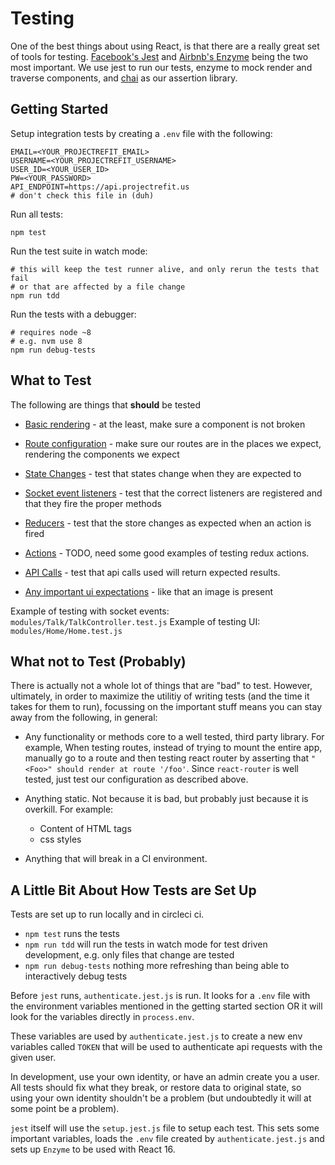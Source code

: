 # Testing
One of the best things about using React, is that there are a really great set of tools
for testing.  [Facebook's Jest](https://facebook.github.io/jest/) and [Airbnb's Enzyme](http://airbnb.io/enzyme/) being the two most important.  We use jest to run our tests, enzyme to mock render and traverse components, and [chai](http://chaijs.com/) as our assertion library.

## Getting Started
Setup integration tests by creating a `.env` file with the following:
```
EMAIL=<YOUR_PROJECTREFIT_EMAIL>
USERNAME=<YOUR_PROJECTREFIT_USERNAME>
USER_ID=<YOUR_USER_ID>
PW=<YOUR_PASSWORD>
API_ENDPOINT=https://api.projectrefit.us
# don't check this file in (duh)
```

Run all tests:
```
npm test
```

Run the test suite in watch mode:
```
# this will keep the test runner alive, and only rerun the tests that fail
# or that are affected by a file change
npm run tdd
```

Run the tests with a debugger:
```
# requires node ~8
# e.g. nvm use 8
npm run debug-tests
```

## What to Test
The following are things that **should** be tested

* [Basic rendering](https://github.com/prjctrft/mantenuto/blob/master/src/modules/App/components/Footer.test.js) - at the least, make sure a component is not broken

* [Route configuration](https://github.com/prjctrft/mantenuto/blob/master/src/modules/Listen/index.test.js) - make sure our routes are in the places we expect, rendering the components we expect

* [State Changes](https://github.com/prjctrft/mantenuto/blob/master/src/modules/Talk/TalkController.test.js) - test that states change when they are expected to

* [Socket event listeners](https://github.com/prjctrft/mantenuto/blob/master/src/modules/Talk/TalkController.test.js) - test that the correct listeners are registered and that they fire the proper methods

* [Reducers](https://github.com/prjctrft/mantenuto/blob/master/src/modules/Auth/redux.test.js) - test that the store changes as expected when an action is fired

* [Actions]() - TODO, need some good examples of testing redux actions.

* [API Calls](https://github.com/prjctrft/mantenuto/blob/master/src/modules/users/redux.test.js) - test that api calls used will return expected results.

* [Any important ui expectations](https://github.com/prjctrft/mantenuto/blob/master/src/modules/Home/Home.test.js) - like that an image is present

Example of testing with socket events:
`modules/Talk/TalkController.test.js`
Example of testing UI:
`modules/Home/Home.test.js`

## What not to Test (Probably)
There is actually not a whole lot of things that are "bad" to test.  However, ultimately, in order to maximize the utilitiy of writing tests (and the time it takes for them to run), focussing on the important stuff means you can stay away from the following, in general:

* Any functionality or methods core to a well tested, third party library.  For example, When testing routes, instead of trying to mount the entire app, manually go to a route and then testing react router by asserting that `"<Foo>" should render at route '/foo'`.  Since `react-router` is well tested, just test our configuration as described above.

* Anything static.  Not because it is bad, but probably just because it is overkill.  For example:
  * Content of HTML tags
  * css styles

* Anything that will break in a CI environment.

## A Little Bit About How Tests are Set Up
Tests are set up to run locally and in circleci ci.
* `npm test` runs the tests
* `npm run tdd` will run the tests in watch mode for test driven development, e.g. only files that change are tested
* `npm run debug-tests` nothing more refreshing than being able to interactively debug tests

Before `jest` runs, `authenticate.jest.js` is run.  It looks for a `.env` file with the environment variables mentioned in the getting started section OR it will look for the variables directly in `process.env`.

These variables are used by `authenticate.jest.js` to create a new env variables called `TOKEN` that will be used to authenticate api requests with the given user.

In development, use your own identity, or have an admin create you a user.  All tests should fix what they break, or restore data to original state, so using your own identity shouldn't be a problem (but undoubtedly it will at some point be a problem).

`jest` itself will use the `setup.jest.js` file to setup each test.  This sets some important variables, loads the `.env` file created by `authenticate.jest.js` and sets up `Enzyme` to be used with React 16.
